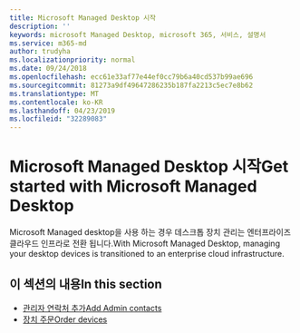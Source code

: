```yaml
---
title: Microsoft Managed Desktop 시작
description: ''
keywords: microsoft Managed Desktop, microsoft 365, 서비스, 설명서
ms.service: m365-md
author: trudyha
ms.localizationpriority: normal
ms.date: 09/24/2018
ms.openlocfilehash: ecc61e33af77e44ef0cc79b6a40cd537b99ae696
ms.sourcegitcommit: 81273a9df49647286235b187fa2213c5ec7e8b62
ms.translationtype: MT
ms.contentlocale: ko-KR
ms.lasthandoff: 04/23/2019
ms.locfileid: "32289083"
---
```

# <a name="get-started-with-microsoft-managed-desktop"></a><span data-ttu-id="433f9-103">Microsoft Managed Desktop 시작</span><span class="sxs-lookup"><span data-stu-id="433f9-103">Get started with Microsoft Managed Desktop</span></span>

<span data-ttu-id="433f9-104">Microsoft Managed desktop을 사용 하는 경우 데스크톱 장치 관리는 엔터프라이즈 클라우드 인프라로 전환 됩니다.</span><span class="sxs-lookup"><span data-stu-id="433f9-104">With Microsoft Managed Desktop, managing your desktop devices is transitioned to an enterprise cloud infrastructure.</span></span> 

## <a name="in-this-section"></a><span data-ttu-id="433f9-105">이 섹션의 내용</span><span class="sxs-lookup"><span data-stu-id="433f9-105">In this section</span></span>

- [<span data-ttu-id="433f9-106">관리자 연락처 추가</span><span class="sxs-lookup"><span data-stu-id="433f9-106">Add Admin contacts</span></span>](add-admin-contacts.md)
- [<span data-ttu-id="433f9-107">장치 주문</span><span class="sxs-lookup"><span data-stu-id="433f9-107">Order devices</span></span>](devices.md)
